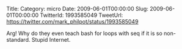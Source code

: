 Title: 
Category: micro
Date: 2009-06-01T00:00:00
Slug: 2009-06-01T00:00:00
TwitterId: 1993585049
TweetUrl: https://twitter.com/mark_philpot/status/1993585049

Arg! Why do they even teach bash for loops with seq if it is so non-standard.  Stupid Internet.